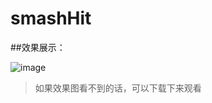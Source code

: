 # smashHit
##效果展示：

![image](https://github.com/DREARMING/smashHit/blob/master/image/GIF2.gif)

>如果效果图看不到的话，可以下载下来观看

